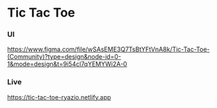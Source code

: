 # Tic Tac Toe
### UI
https://www.figma.com/file/wSAsEME3Q7TsBtYFtVnA8k/Tic-Tac-Toe-(Community)?type=design&node-id=0-1&mode=design&t=9i54cl7qYEMYWi2A-0

### Live
https://tic-tac-toe-ryazio.netlify.app

